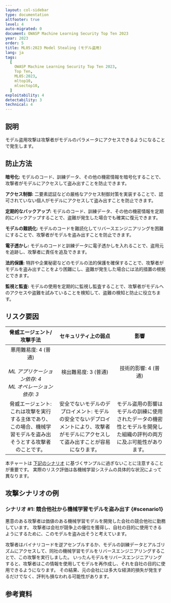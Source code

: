 ```yaml
---
layout: col-sidebar
type: documentation
altfooter: true
level: 4
auto-migrated: 0
document: OWASP Machine Learning Security Top Ten 2023
year: 2023
order: 5
title: ML05:2023 Model Stealing (モデル盗用)
lang: ja
tags:
  [
    OWASP Machine Learning Security Top Ten 2023,
    Top Ten,
    ML05:2023,
    mltop10,
    mlsectop10,
  ]
exploitability: 4
detectability: 3
technical: 4
---
```


## 説明

モデル盗用攻撃は攻撃者がモデルのパラメータにアクセスできるようになることで発生します。


## 防止方法

**暗号化:** モデルのコード、訓練データ、その他の機密情報を暗号化することで、攻撃者がモデルにアクセスして盗み出すことを防止できます。


**アクセス制御:** 二要素認証などの厳格なアクセス制御対策を実装することで、認可されていない個人がモデルにアクセスして盗み出すことを防止できます。



**定期的なバックアップ:** モデルのコード、訓練データ、その他の機密情報を定期的にバックアップすることで、盗難が発生した場合でも確実に復元できます。



**モデルの難読化:** モデルのコードを難読化してリバースエンジニアリングを困難にすることで、攻撃者がモデルを盗み出すことを防止できます。


**電子透かし:** モデルのコードと訓練データに電子透かしを入れることで、盗用元を追跡し、攻撃者に責任を追及できます。



**法的保護:** 特許や企業秘密などのモデルの法的保護を確保することで、攻撃者がモデルを盗み出すことをより困難にし、盗難が発生した場合には法的措置の根拠とできます。



**監視と監査:** モデルの使用を定期的に監視し監査することで、攻撃者がモデルへのアクセスや盗難を試みていることを検知して、盗難の検知と防止に役立ちます。



## リスク要因

| 脅威エージェント/攻撃手法 | セキュリティ上の弱点 | 影響 |
| :-----------------------: | :------------------: | :--: |
| 悪用難易度: 4 (普通) <br><br> _ML アプリケーション依存: 4_ <br> _ML オペレーション依存: 3_ | 検出難易度: 3 (普通) | 技術的影響: 4 (普通) |
| 脅威エージェント: これは攻撃を実行する主体であり、この場合、機械学習モデルを盗み出そうとする攻撃者のことです。 | 安全でないモデルのデプロイメント: モデルの安全でないデプロイメントにより、攻撃者がモデルにアクセスして盗み出すことが容易になります。 | モデル盗用の影響はモデルの訓練に使用されたデータの機密性とモデルを開発した組織の評判の両方に及ぶ可能性があります。 |

本チャートは [下記のシナリオ](#scenario1) に基づくサンプルに過ぎないことに注意することが重要です。
実際のリスク評価は各機械学習システムの具体的な状況によって異なります。


## 攻撃シナリオの例

### シナリオ \#1: 競合他社から機械学習モデルを盗み出す {#scenario1}

悪意のある攻撃者は価値のある機械学習モデルを開発した会社の競合他社に勤務しています。
攻撃者は会社が競争上の優位を獲得し、自社の目的に使用できるようにするために、このモデルを盗み出そうと考えています。



攻撃者はバイナリコードを逆アセンブルするか、モデルの訓練データとアルゴリズムにアクセスして、同社の機械学習モデルをリバースエンジニアリングすることで、この攻撃を実行しました。
いったんモデルをリバースエンジニアリングすると、攻撃者はこの情報を使用してモデルを再作成し、それを自社の目的に使用できるようになります。
その結果、元の会社には多大な経済的損失が発生するだけでなく、評判も損なわれる可能性があります。




## 参考資料
